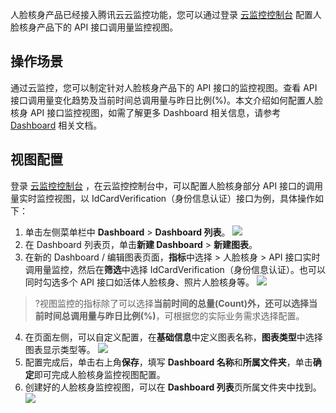 人脸核身产品已经接入腾讯云云监控功能，您可以通过登录 [云监控控制台](https://console.cloud.tencent.com/monitor) 配置人脸核身产品下的 API 接口调用量监控视图。

## 操作场景

通过云监控，您可以制定针对人脸核身产品下的 API 接口的监控视图。查看 API 接口调用量变化趋势及当前时间总调用量与昨日比例(%)。本文介绍如何配置人脸核身 API 接口监控视图，如需了解更多 Dashboard 相关信息，请参考 [Dashboard](https://cloud.tencent.com/document/product/248/46741) 相关文档。


 ## 视图配置
登录 [云监控控制台](https://console.cloud.tencent.com/monitor) ，在云监控控制台中，可以配置人脸核身部分 API 接口的调用量实时监控视图，以 IdCardVerification（身份信息认证）接口为例，具体操作如下：

1. 单击左侧菜单栏中 **Dashboard** > **Dashboard 列表**。
![](https://main.qcloudimg.com/raw/ad022fbfa6ae6a958233bddf98dfa03d.png)
2. 在 Dashboard 列表页，单击**新建 Dashboard** > **新建图表**。
3. 在新的 Dashboard / 编辑图表页面，**指标**中选择 > 人脸核身 > API 接口实时调用量监控，然后在**筛选**中选择 IdCardVerification（身份信息认证）。也可以同时勾选多个 API 接口如活体人脸核身、照片人脸核身等。
![](https://main.qcloudimg.com/raw/9d29339dee6c3685905b4e45a9b9ad61.png)

>?视图监控的指标除了可以选择**当前时间的总量(Count)**外，还可以选择**当前时间总调用量与昨日比例(%)**，可根据您的实际业务需求选择配置。
>
4. 在页面左侧，可以自定义配置，在**基础信息**中定义图表名称，**图表类型**中选择图表显示类型等。
![](https://main.qcloudimg.com/raw/900f010f15d70e59e5de2cc71c5ec699.png)
5. 配置完成后，单击右上角**保存**，填写 **Dashboard 名称**和**所属文件夹**，单击**确定**即可完成人脸核身监控视图配置。
6. 创建好的人脸核身监控视图，可以在 **Dashboard 列表**页所属文件夹中找到。
![](https://main.qcloudimg.com/raw/942f385afb203b740f1313e77f0d711f.png)
